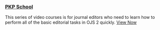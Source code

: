 
### <span class="fa fa-video" aria-hidden="true"></span> [PKP School](http://pkpschool.sfu.ca/)

This series of video courses is for journal editors who need to learn how to perform all of the basic editorial tasks in OJS 2 quickly. [View Now](http://pkpschool.sfu.ca/)
